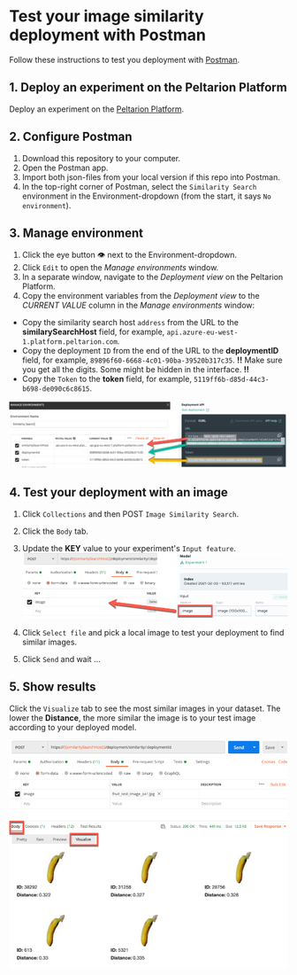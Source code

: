 # Test your image similarity deployment with Postman

Follow these instructions to test you deployment with 
[Postman](https://www.postman.com/).

## 1. Deploy an experiment on the Peltarion Platform

Deploy an experiment on the [Peltarion Platform](https://platform.peltarion.com/).

## 2. Configure Postman
1. Download this repository to your computer.
2. Open the Postman app.
3. Import both json-files from your local version if this repo into Postman.
4. In the top-right corner of Postman, select the `Similarity Search` environment in the Environment-dropdown (from the start, it says `No environment`).

## 3. Manage environment
1. Click the eye button :eye: next to the Environment-dropdown.
2. Click `Edit` to open the _Manage environments_ window.
3. In a separate window, navigate to the _Deployment view_ on the Peltarion Platform.
4. Copy the environment variables from the _Deployment view_ to the _CURRENT VALUE_ column in the _Manage environments_ window: 

- Copy the similarity search host `address` from the URL to the **similarySearchHost** field, for example, `api.azure-eu-west-1.platform.peltarion.com`.
- Copy the deployment `ID` from the end of the URL to the **deploymentID** field, for example, `89896f60-6668-4c01-90ba-39520b317c35`. **!!** Make sure you get all the digits. Some might be hidden in the interface. **!!**
- Copy the `Token` to the **token** field, for example, `5119ff6b-d85d-44c3-b698-de090c6c8615`.

![Environment Variables](EnvironmentVariables_PA1.png)
## 4. Test your deployment with an image
1. Click `Collections` and then POST `Image Similarity Search`.
1. Click the `Body` tab.
1. Update the **KEY** value to your experiment's `Input feature`.
![Input feature to Key](KeyInputFeature_PA1.png)

1. Click `Select file` and pick a local image to test your deployment to find similar images.
1. Click `Send` and wait ...

## 5. Show results
Click the `Visualize` tab to see the most similar images in your dataset. The lower the **Distance**, the more similar the image is to your test image according to your deployed model.

![Image similarity result](ImageSimilarityResult_PA1.png)